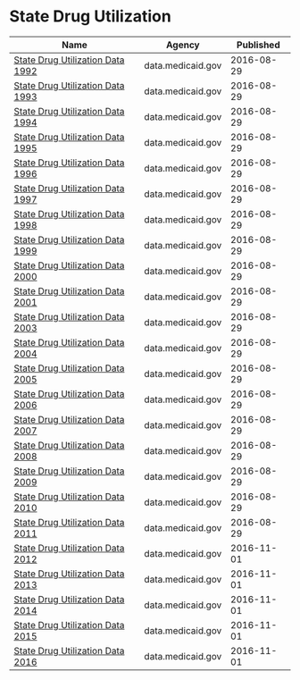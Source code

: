 # State Drug Utilization

Name | Agency | Published
---- | ---- | ---------
[State Drug Utilization Data 1992](../datasets/agzs-hwsn.md) | data.medicaid.gov | 2016-08-29
[State Drug Utilization Data 1993](../datasets/iu8s-z84j.md) | data.medicaid.gov | 2016-08-29
[State Drug Utilization Data 1994](../datasets/8uti-96dw.md) | data.medicaid.gov | 2016-08-29
[State Drug Utilization Data 1995](../datasets/v83u-wwk3.md) | data.medicaid.gov | 2016-08-29
[State Drug Utilization Data 1996](../datasets/jqjw-uby8.md) | data.medicaid.gov | 2016-08-29
[State Drug Utilization Data 1997](../datasets/c7wf-ku3w.md) | data.medicaid.gov | 2016-08-29
[State Drug Utilization Data 1998](../datasets/ykva-ug36.md) | data.medicaid.gov | 2016-08-29
[State Drug Utilization Data 1999](../datasets/vhg8-v7wa.md) | data.medicaid.gov | 2016-08-29
[State Drug Utilization Data 2000](../datasets/78qv-c4cn.md) | data.medicaid.gov | 2016-08-29
[State Drug Utilization Data 2001](../datasets/t5ct-xf3k.md) | data.medicaid.gov | 2016-08-29
[State Drug Utilization Data 2003](../datasets/66gr-qxnr.md) | data.medicaid.gov | 2016-08-29
[State Drug Utilization Data 2004](../datasets/rn2y-fgjb.md) | data.medicaid.gov | 2016-08-29
[State Drug Utilization Data 2005](../datasets/ezjn-vqh8.md) | data.medicaid.gov | 2016-08-29
[State Drug Utilization Data 2006](../datasets/e7is-4a3j.md) | data.medicaid.gov | 2016-08-29
[State Drug Utilization Data 2007](../datasets/q947-frj2.md) | data.medicaid.gov | 2016-08-29
[State Drug Utilization Data 2008](../datasets/ny8j-2ymd.md) | data.medicaid.gov | 2016-08-29
[State Drug Utilization Data 2009](../datasets/fhmx-iqs3.md) | data.medicaid.gov | 2016-08-29
[State Drug Utilization Data 2010](../datasets/mmgn-kvy5.md) | data.medicaid.gov | 2016-08-29
[State Drug Utilization Data 2011](../datasets/ra84-ffhc.md) | data.medicaid.gov | 2016-08-29
[State Drug Utilization Data 2012](../datasets/yi2j-kk5z.md) | data.medicaid.gov | 2016-11-01
[State Drug Utilization Data 2013](../datasets/rkct-3tm8.md) | data.medicaid.gov | 2016-11-01
[State Drug Utilization Data 2014](../datasets/955u-9h9g.md) | data.medicaid.gov | 2016-11-01
[State Drug Utilization Data 2015](../datasets/ju2h-vcgs.md) | data.medicaid.gov | 2016-11-01
[State Drug Utilization Data 2016](../datasets/3v6v-qk5s.md) | data.medicaid.gov | 2016-11-01

